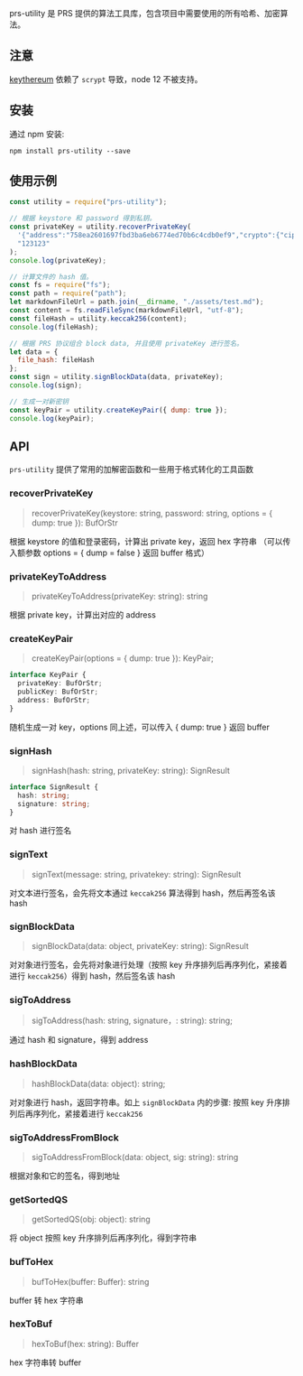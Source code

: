 prs-utility 是 PRS 提供的算法工具库，包含项目中需要使用的所有哈希、加密算法。

## 注意

[keythereum](https://github.com/ethereumjs/keythereum/issues/79) 依赖了 `scrypt` 导致，node 12 不被支持。

## 安装

通过 npm 安装:

```
npm install prs-utility --save
```

## 使用示例

```javascript
const utility = require("prs-utility");

// 根据 keystore 和 password 得到私钥。
const privateKey = utility.recoverPrivateKey(
  '{"address":"758ea2601697fbd3ba6eb6774ed70b6c4cdb0ef9","crypto":{"cipher":"aes-128-ctr","ciphertext":"92af6f6710eba271eae5ac7fec72c70d9f49215e7880a0c45d4c53e56bd7ea59","cipherparams":{"iv":"13ddf95d970e924c97e4dcd29ba96520"},"mac":"b9d81d78f067334ee922fb2863e32c14cbc46e479eeb0acc11fb31e39256004e","kdf":"pbkdf2","kdfparams":{"c":262144,"dklen":32,"prf":"hmac-sha256","salt":"79f90bb603491573e40a79fe356b88d0c7869852e43c2bbaabed44578a82bbfa"}},"id":"93028e51-a2a4-4514-bc1a-94b089445f35","version":3}',
  "123123"
);
console.log(privateKey);

// 计算文件的 hash 值。
const fs = require("fs");
const path = require("path");
let markdownFileUrl = path.join(__dirname, "./assets/test.md");
const content = fs.readFileSync(markdownFileUrl, "utf-8");
const fileHash = utility.keccak256(content);
console.log(fileHash);

// 根据 PRS 协议组合 block data, 并且使用 privateKey 进行签名。
let data = {
  file_hash: fileHash
};
const sign = utility.signBlockData(data, privateKey);
console.log(sign);

// 生成一对新密钥
const keyPair = utility.createKeyPair({ dump: true });
console.log(keyPair);
```

## API

`prs-utility` 提供了常用的加解密函数和一些用于格式转化的工具函数

### recoverPrivateKey

> recoverPrivateKey(keystore: string, password: string, options = { dump: true }): BufOrStr

根据 keystore 的值和登录密码，计算出 private key，返回 hex 字符串 （可以传入额参数 options = { dump = false } 返回 buffer 格式）

### privateKeyToAddress

> privateKeyToAddress(privateKey: string): string

根据 private key，计算出对应的 address

### createKeyPair

> createKeyPair(options = { dump: true }): KeyPair;

```typescript
interface KeyPair {
  privateKey: BufOrStr;
  publicKey: BufOrStr;
  address: BufOrStr;
}
```

随机生成一对 key，options 同上述，可以传入 { dump: true } 返回 buffer

### signHash

> signHash(hash: string, privateKey: string): SignResult

```typescript
interface SignResult {
  hash: string;
  signature: string;
}
```

对 hash 进行签名

### signText

> signText(message: string, privatekey: string): SignResult

对文本进行签名，会先将文本通过 `keccak256` 算法得到 hash，然后再签名该 hash

### signBlockData

> signBlockData(data: object, privateKey: string): SignResult

对对象进行签名，会先将对象进行处理（按照 key 升序排列后再序列化，紧接着进行 `keccak256`）得到 hash，然后签名该 hash

### sigToAddress

> sigToAddress(hash: string, signature，: string): string;

通过 hash 和 signature，得到 address

### hashBlockData

> hashBlockData(data: object): string;

对对象进行 hash，返回字符串。如上 `signBlockData` 内的步骤: 按照 key 升序排列后再序列化，紧接着进行 `keccak256`

### sigToAddressFromBlock

> sigToAddressFromBlock(data: object, sig: string): string

根据对象和它的签名，得到地址

### getSortedQS

> getSortedQS(obj: object): string

将 object 按照 key 升序排列后再序列化，得到字符串

### bufToHex

> bufToHex(buffer: Buffer): string

buffer 转 hex 字符串

### hexToBuf

> hexToBuf(hex: string): Buffer

hex 字符串转 buffer

